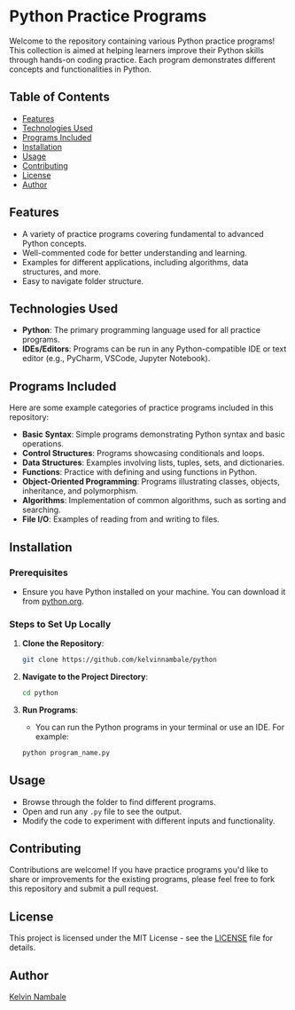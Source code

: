 # Python Practice Programs

Welcome to the repository containing various Python practice programs! 
This collection is aimed at helping learners improve their Python skills through hands-on coding practice. 
Each program demonstrates different concepts and functionalities in Python.

## Table of Contents

- [Features](#features)
- [Technologies Used](#technologies-used)
- [Programs Included](#programs-included)
- [Installation](#installation)
- [Usage](#usage)
- [Contributing](#contributing)
- [License](#license)
- [Author](#author)

## Features

- A variety of practice programs covering fundamental to advanced Python concepts.
- Well-commented code for better understanding and learning.
- Examples for different applications, including algorithms, data structures, and more.
- Easy to navigate folder structure.

## Technologies Used

- **Python**: The primary programming language used for all practice programs.
- **IDEs/Editors**: Programs can be run in any Python-compatible IDE or text editor (e.g., PyCharm, VSCode, Jupyter Notebook).

## Programs Included

Here are some example categories of practice programs included in this repository:

- **Basic Syntax**: Simple programs demonstrating Python syntax and basic operations.
- **Control Structures**: Programs showcasing conditionals and loops.
- **Data Structures**: Examples involving lists, tuples, sets, and dictionaries.
- **Functions**: Practice with defining and using functions in Python.
- **Object-Oriented Programming**: Programs illustrating classes, objects, inheritance, and polymorphism.
- **Algorithms**: Implementation of common algorithms, such as sorting and searching.
- **File I/O**: Examples of reading from and writing to files.

## Installation

### Prerequisites

- Ensure you have Python installed on your machine. You can download it from [python.org](https://www.python.org/downloads/).

### Steps to Set Up Locally

1. **Clone the Repository**:
   ```bash
   git clone https://github.com/kelvinnambale/python
   ```

2. **Navigate to the Project Directory**:
   ```bash
   cd python
   ```

3. **Run Programs**:
   - You can run the Python programs in your terminal or use an IDE. For example:
   ```bash
   python program_name.py
   ```

## Usage

- Browse through the folder to find different programs.
- Open and run any `.py` file to see the output.
- Modify the code to experiment with different inputs and functionality.

## Contributing

Contributions are welcome! If you have practice programs you'd like to share or improvements for the existing programs, please feel free to fork this repository and submit a pull request.

## License

This project is licensed under the MIT License - see the [LICENSE](LICENSE) file for details.

## Author

[Kelvin Nambale](https://github.com/kelvinambale)



